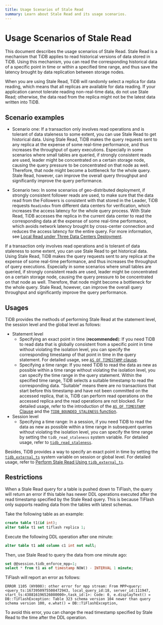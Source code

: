 ```yaml
---
title: Usage Scenarios of Stale Read
summary: Learn about Stale Read and its usage scenarios.
---
```


# Usage Scenarios of Stale Read

This document describes the usage scenarios of Stale Read. Stale Read is a mechanism that TiDB applies to read historical versions of data stored in TiDB. Using this mechanism, you can read the corresponding historical data of a specific point in time or within a specified time range, and thus save the latency brought by data replication between storage nodes.

When you are using Stale Read, TiDB will randomly select a replica for data reading, which means that all replicas are available for data reading. If your application cannot tolerate reading non-real-time data, do not use Stale Read; otherwise, the data read from the replica might not be the latest data written into TiDB.

## Scenario examples

<CustomContent platform="tidb">

+ Scenario one: If a transaction only involves read operations and is tolerant of data staleness to some extent, you can use Stale Read to get historical data. Using Stale Read, TiDB makes the query requests sent to any replica at the expense of some real-time performance, and thus increases the throughput of query executions. Especially in some scenarios where small tables are queried, if strongly consistent reads are used, leader might be concentrated on a certain storage node, causing the query pressure to be concentrated on that node as well. Therefore, that node might become a bottleneck for the whole query. Stale Read, however, can improve the overall query throughput and significantly improve the query performance.

+ Scenario two: In some scenarios of geo-distributed deployment, if strongly consistent follower reads are used, to make sure that the data read from the Followers is consistent with that stored in the Leader, TiDB requests `Readindex` from different data centers for verification, which increases the access latency for the whole query process. With Stale Read, TiDB accesses the replica in the current data center to read the corresponding data at the expense of some real-time performance, which avoids network latency brought by cross-center connection and reduces the access latency for the entire query. For more information, see [Local Read under Three Data Centers Deployment](/best-practices/three-dc-local-read.md).

</CustomContent>

<CustomContent platform="tidb-cloud">

If a transaction only involves read operations and is tolerant of data staleness to some extent, you can use Stale Read to get historical data. Using Stale Read, TiDB makes the query requests sent to any replica at the expense of some real-time performance, and thus increases the throughput of query executions. Especially in some scenarios where small tables are queried, if strongly consistent reads are used, leader might be concentrated on a certain storage node, causing the query pressure to be concentrated on that node as well. Therefore, that node might become a bottleneck for the whole query. Stale Read, however, can improve the overall query throughput and significantly improve the query performance.

</CustomContent>

## Usages

TiDB provides the methods of performing Stale Read at the statement level, the session level and the global level as follows:

- Statement level
    - Specifying an exact point in time (**recommended**): If you need TiDB to read data that is globally consistent from a specific point in time without violating the isolation level, you can specify the corresponding timestamp of that point in time in the query statement. For detailed usage, see [`AS OF TIMESTAMP` clause](/as-of-timestamp.md#syntax).
    - Specifying a time range: If you need TiDB to read the data as new as possible within a time range without violating the isolation level, you can specify the time range in the query statement. Within the specified time range, TiDB selects a suitable timestamp to read the corresponding data. "Suitable" means there are no transactions that start before this timestamp and have not been committed on the accessed replica, that is, TiDB can perform read operations on the accessed replica and the read operations are not blocked. For detailed usage, refer to the introduction of the [`AS OF TIMESTAMP` Clause](/as-of-timestamp.md#syntax) and the [`TIDB_BOUNDED_STALENESS` function](/as-of-timestamp.md#syntax).
- Session level
    - Specifying a time range: In a session, if you need TiDB to read the data as new as possible within a time range in subsequent queries without violating the isolation level, you can specify the time range by setting the `tidb_read_staleness` system variable. For detailed usage, refer to [`tidb_read_staleness`](/tidb-read-staleness.md).

Besides, TiDB provides a way to specify an exact point in time by setting the [`tidb_external_ts`](/system-variables.md#tidb_external_ts-new-in-v640) system variable on session or global level. For detailed usage, refer to [Perform Stale Read Using `tidb_external_ts`](/tidb-external-ts.md).

## Restrictions

When a Stale Read query for a table is pushed down to TiFlash, the query will return an error if this table has newer DDL operations executed after the read timestamp specified by the Stale Read query. This is because TiFlash only supports reading data from the tables with latest schemas.

Take the following table as an example:

```sql
create table t1(id int);
alter table t1 set tiflash replica 1;
```

Execute the following DDL operation after one minute:

```sql
alter table t1 add column c1 int not null;
```

Then, use Stale Read to query the data from one minute ago:

```sql
set @@session.tidb_enforce_mpp=1;
select * from t1 as of timestamp NOW() - INTERVAL 1 minute;
```

TiFlash will report an error as follows:

```
ERROR 1105 (HY000): other error for mpp stream: From MPP<query:<query_ts:1673950975508472943, local_query_id:18, server_id:111947, start_ts:438816196526080000>,task_id:1>: Code: 0, e.displayText() = DB::TiFlashException: Table 323 schema version 104 newer than query schema version 100, e.what() = DB::TiFlashException,
```

To avoid this error, you can change the read timestamp specified by Stale Read to the time after the DDL operation.